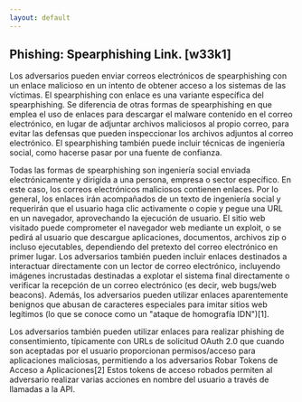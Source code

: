 ```yaml
---
layout: default
---
```

## Phishing: Spearphishing Link. [w33k1]
Los adversarios pueden enviar correos electrónicos de spearphishing con un enlace malicioso en un intento de obtener acceso a los sistemas de las víctimas. El spearphishing con enlace es una variante específica del spearphishing. Se diferencia de otras formas de spearphishing en que emplea el uso de enlaces para descargar el malware contenido en el correo electrónico, en lugar de adjuntar archivos maliciosos al propio correo, para evitar las defensas que pueden inspeccionar los archivos adjuntos al correo electrónico. El spearphishing también puede incluir técnicas de ingeniería social, como hacerse pasar por una fuente de confianza.

Todas las formas de spearphishing son ingeniería social enviada electrónicamente y dirigida a una persona, empresa o sector específico. En este caso, los correos electrónicos maliciosos contienen enlaces. Por lo general, los enlaces irán acompañados de un texto de ingeniería social y requerirán que el usuario haga clic activamente o copie y pegue una URL en un navegador, aprovechando la ejecución de usuario. El sitio web visitado puede comprometer el navegador web mediante un exploit, o se pedirá al usuario que descargue aplicaciones, documentos, archivos zip o incluso ejecutables, dependiendo del pretexto del correo electrónico en primer lugar. Los adversarios también pueden incluir enlaces destinados a interactuar directamente con un lector de correo electrónico, incluyendo imágenes incrustadas destinadas a explotar el sistema final directamente o verificar la recepción de un correo electrónico (es decir, web bugs/web beacons). Además, los adversarios pueden utilizar enlaces aparentemente benignos que abusan de caracteres especiales para imitar sitios web legítimos (lo que se conoce como un "ataque de homografía IDN")[1].

Los adversarios también pueden utilizar enlaces para realizar phishing de consentimiento, típicamente con URLs de solicitud OAuth 2.0 que cuando son aceptadas por el usuario proporcionan permisos/acceso para aplicaciones maliciosas, permitiendo a los adversarios Robar Tokens de Acceso a Aplicaciones[2] Estos tokens de acceso robados permiten al adversario realizar varias acciones en nombre del usuario a través de llamadas a la API.
